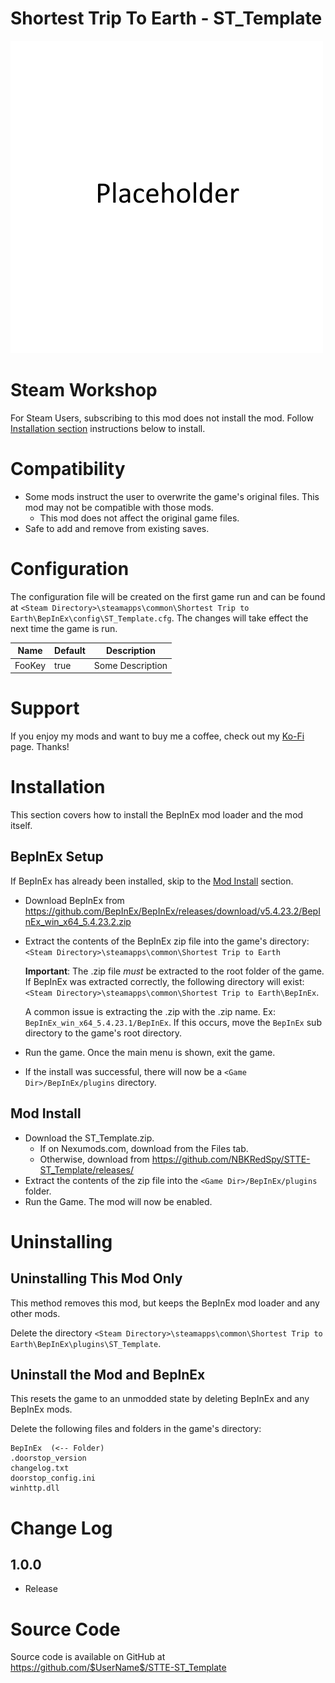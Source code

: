 # Shortest Trip To Earth - ST_Template

![thumbnail icon](media/thumbnail.png)

# Steam Workshop
For Steam Users, subscribing to this mod does not install the mod.
Follow [Installation section](#installation) instructions below to install.

# Compatibility
* Some mods instruct the user to overwrite the game's original files.  This mod may not be compatible with those mods.
    * This mod does not affect the original game files.
* Safe to add and remove from existing saves.

# Configuration
The configuration file will be created on the first game run and can be found at `<Steam Directory>\steamapps\common\Shortest Trip to Earth\BepInEx\config\ST_Template.cfg`.  The changes will take effect the next time the game is run.

|Name|Default|Description|
|--|--|--|
|FooKey|true|Some Description|

# Support
If you enjoy my mods and want to buy me a coffee, check out my [Ko-Fi](https://ko-fi.com/nbkredspy71915) page.
Thanks!

# Installation 

This section covers how to install the BepInEx mod loader and the mod itself.

## BepInEx Setup
If BepInEx has already been installed, skip to the [Mod Install](#mod-install) section.

* Download BepInEx from https://github.com/BepInEx/BepInEx/releases/download/v5.4.23.2/BepInEx_win_x64_5.4.23.2.zip
* Extract the contents of the BepInEx zip file into the game's directory:
```<Steam Directory>\steamapps\common\Shortest Trip to Earth```
    
    __Important__:  The .zip file *must* be extracted to the root folder of the game.  If BepInEx was extracted correctly, the following directory will exist: ```<Steam Directory>\steamapps\common\Shortest Trip to Earth\BepInEx```.  

    A common issue is extracting the .zip with the .zip name.  Ex: ```BepInEx_win_x64_5.4.23.1/BepInEx```.  If this occurs, move the ```BepInEx``` sub directory to the game's root directory.

* Run the game.  Once the main menu is shown, exit the game.  
* If the install was successful, there will now be a ```<Game Dir>/BepInEx/plugins``` directory.

## Mod Install
* Download the ST_Template.zip.  
    * If on Nexumods.com, download from the Files tab.
    * Otherwise, download from https://github.com/NBKRedSpy/STTE-ST_Template/releases/
* Extract the contents of the zip file into the ```<Game Dir>/BepInEx/plugins``` folder.
* Run the Game.  The mod will now be enabled.

# Uninstalling

## Uninstalling This Mod Only

This method removes this mod, but keeps the BepInEx mod loader and any other mods.

Delete the directory ```<Steam Directory>\steamapps\common\Shortest Trip to Earth\BepInEx\plugins\ST_Template```.

## Uninstall the Mod and BepInEx
This resets the game to an unmodded state by deleting BepInEx and any BepInEx mods.

Delete the following files and folders in the game's directory:
```
BepInEx  (<-- Folder)
.doorstop_version
changelog.txt
doorstop_config.ini
winhttp.dll
```

# Change Log 

## 1.0.0
* Release

# Source Code
Source code is available on GitHub at https://github.com/$UserName$/STTE-ST_Template
